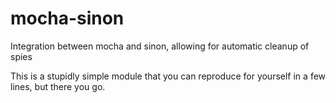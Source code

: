 mocha-sinon
====================

Integration between mocha and sinon, allowing for automatic cleanup of spies

This is a stupidly simple module that you can reproduce for yourself in a few lines, but there you go.
